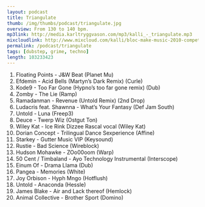 ```yaml
---
layout: podcast
title: Triangulate
thumb: /img/thumbs/podcast/triangulate.jpg
overview: From 130 to 140 bpm.
mp3link: http://media.karltryggvason.com/mp3/kalli_-_triangulate.mp3
mixcloudlink: http://www.mixcloud.com/kalli/bloc-make-music-2010-competition-mix/
permalink: /podcast/triangulate
tags: [dubstep, grime, techno]
length: 103233423
---
```


01. Floating Points - J&amp;W Beat (Planet Mu)
02. Efdemin - Acid Bells (Martyn’s Dark Remix) (Curle)
03. Kode9 - Too Far Gone (Hypno’s too far gone remix) (Dub)
04. Zomby - The Lie (Ramp)
05. Ramadanman - Revenue (Untold Remix) (2nd Drop)
06. Ludacris feat. Shawnna - What’s Your Fantasy (Def Jam South)
07. Untold - Luna (Freep3)
08. Deuce - Twerp Wiz (Ostgut Ton)
09. Wiley Kat - Ice Rink Dizzee Rascal vocal (Wiley Kat)
10. Dorian Concept - Trilingual Dance Sexperience (Affine)
11. Starkey - Gutter Music VIP (Keysound)
12. Rustie - Bad Science (Wireblock)
13. Hudson Mohawke - ZOo00oom (Warp)
14. 50 Cent / Timbaland - Ayo Technology Instrumental (Interscope)
15. Einum Of - Drama Llama (Dub)
16. Pangea - Memories (White)
17. Joy Orbison - Hyph Mngo (Hotflush)
18. Untold - Anaconda (Hessle)
19. James Blake - Air and Lack thereof (Hemlock)
20. Animal Collective - Brother Sport (Domino)
